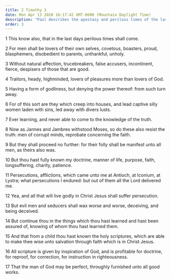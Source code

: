 ```yaml
---
title: 2 Timothy 3
date: Mon Apr 13 2020 16:17:42 GMT-0600 (Mountain Daylight Time)
description: "Paul describes the apostasy and perilous times of the last days—The scriptures guide man to salvation."
order: 3
---
```


1 This know also, that in the last days perilous times shall come.

2 For men shall be lovers of their own selves, covetous, boasters, proud, blasphemers, disobedient to parents, unthankful, unholy.

3 Without natural affection, trucebreakers, false accusers, incontinent, fierce, despisers of those that are good.

4 Traitors, heady, highminded, lovers of pleasures more than lovers of God.

5 Having a form of godliness, but denying the power thereof: from such turn away.

6 For of this sort are they which creep into houses, and lead captive silly women laden with sins, led away with divers lusts.

7 Ever learning, and never able to come to the knowledge of the truth.

8 Now as Jannes and Jambres withstood Moses, so do these also resist the truth: men of corrupt minds, reprobate concerning the faith.

9 But they shall proceed no further: for their folly shall be manifest unto all men, as theirs also was.

10 But thou hast fully known my doctrine, manner of life, purpose, faith, longsuffering, charity, patience.

11 Persecutions, afflictions, which came unto me at Antioch, at Iconium, at Lystra; what persecutions I endured: but out of them all the Lord delivered me.

12 Yea, and all that will live godly in Christ Jesus shall suffer persecution.

13 But evil men and seducers shall wax worse and worse, deceiving, and being deceived.

14 But continue thou in the things which thou hast learned and hast been assured of, knowing of whom thou hast learned them.

15 And that from a child thou hast known the holy scriptures, which are able to make thee wise unto salvation through faith which is in Christ Jesus.

16 All scripture is given by inspiration of God, and is profitable for doctrine, for reproof, for correction, for instruction in righteousness.

17 That the man of God may be perfect, throughly furnished unto all good works.
